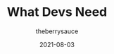 ---
author: theberrysauce
date: 2021-08-03
tags:
  - service
  - meta
target_url: https://whatdevsneed.com/
title: What Devs Need
---